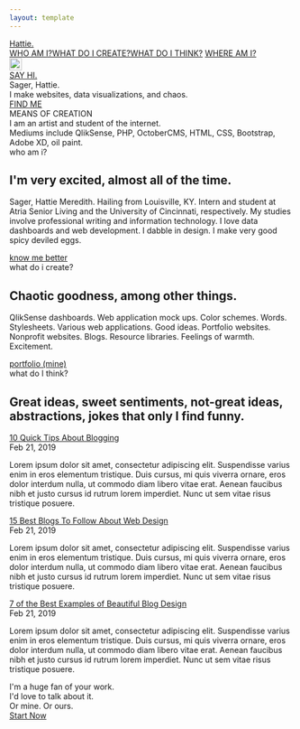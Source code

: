```yaml
---
layout: template
---
```

<!-- This site was created in Webflow. http://www.webflow.com --><!-- Last Published: Thu Oct 01 2020 21:57:06 GMT+0000 (Coordinated Universal Time) -->
<html data-wf-domain="hattie.webflow.io" data-wf-page="5f760487689352b10bcc42aa" data-wf-site="5f760487517a729440e74b00" data-wf-status="1">
    <head>
        <meta charset="utf-8" />
        <title>Hattie</title>
        <meta content="Business - Webflow HTML website template" property="og:title" />
        <meta content="https://uploads-ssl.webflow.com/5c6eb5400253230156de2bd6/5cdc268dd7274d5c05c6009a_Business%20SEO.jpg" property="og:image" />
        <meta content="Business - Webflow HTML website template" property="twitter:title" />
        <meta content="https://uploads-ssl.webflow.com/5c6eb5400253230156de2bd6/5cdc268dd7274d5c05c6009a_Business%20SEO.jpg" property="twitter:image" />
        <meta content="width=device-width, initial-scale=1" name="viewport" />
        <meta content="Webflow" name="generator" />
        <link href="https://uploads-ssl.webflow.com/5f760487517a729440e74b00/css/hattie.webflow.893abc4c1.css" rel="stylesheet" type="text/css" />
        <script src="https://ajax.googleapis.com/ajax/libs/webfont/1.6.26/webfont.js" type="text/javascript"></script>
        <script type="text/javascript">
            WebFont.load({ google: { families: ["Montserrat:100,100italic,200,200italic,300,300italic,400,400italic,500,500italic,600,600italic,700,700italic,800,800italic,900,900italic"] } });
        </script>
        <!--[if lt IE 9]><script src="https://cdnjs.cloudflare.com/ajax/libs/html5shiv/3.7.3/html5shiv.min.js" type="text/javascript"></script><![endif]-->
        <script type="text/javascript">
            !(function (o, c) {
                var n = c.documentElement,
                    t = " w-mod-";
                (n.className += t + "js"), ("ontouchstart" in o || (o.DocumentTouch && c instanceof DocumentTouch)) && (n.className += t + "touch");
            })(window, document);
        </script>
        <link href="https://uploads-ssl.webflow.com/img/favicon.ico" rel="shortcut icon" type="image/x-icon" />
        <link href="https://uploads-ssl.webflow.com/img/webclip.png" rel="apple-touch-icon" />
    </head>
    <body>
        <div data-collapse="medium" data-animation="default" data-duration="400" role="banner" class="navigation w-nav">
            <div class="navigation-wrap">
                <a href="/" aria-current="page" class="logo-link w-nav-brand w--current"><div class="text-block">Hattie.</div></a>
                <div class="menu">
                    <nav role="navigation" class="navigation-items w-nav-menu">
                        <a href="/about" class="navigation-item w-nav-link">WHO AM I?</a><a href="/projects" class="navigation-item w-nav-link">WHAT DO I CREATE?</a><a href="/blog" class="navigation-item w-nav-link">WHAT DO I THINK?</a>
                        <a href="/contact" class="navigation-item w-nav-link">WHERE AM I?</a>
                    </nav>
                    <div class="menu-button w-nav-button"><img src="https://uploads-ssl.webflow.com/5f760487517a729440e74b00/5f7604876893521a84cc42c3_menu-icon.png" width="22" alt="" class="menu-icon" /></div>
                </div>
                <a href="mailto:mail@business.com?subject=You&#x27;ve%20got%20mail!" class="button cc-contact-us w-inline-block"><div>SAY HI.</div></a>
            </div>
        </div>
        <div class="section cc-store-home-wrap">
            <div class="intro-header">
                <div class="home cc-homepage">
                    <div class="intro-text">
                        <div class="heading-jumbo">Sager, Hattie.</div>
                        <div class="paragraph-bigger cc-bigger-white-light">I make websites, data visualizations, and chaos.<br /></div>
                    </div>
                    <a href="/about" class="button cc-jumbo-button cc-jumbo-white w-inline-block"><div>FIND ME</div></a>
                </div>
            </div>
            <div class="container">
                <div class="motto-wrap">
                    <div class="label cc-light">MEANS OF CREATION</div>
                    <div class="heading-jumbo-small">
                        I am an artist and student of the internet.
                        <span class="text-span">
                            <br />
                            Mediums include QlikSense, PHP, OctoberCMS, HTML, CSS, Bootstrap, Adobe XD, oil paint.
                        </span>
                        <br />
                    </div>
                </div>
                <div class="divider"></div>
                <div class="home-content-wrap">
                    <div class="w-layout-grid about-grid">
                        <div id="w-node-76c147234d34-0bcc42aa">
                            <div class="home-section-wrap">
                                <div class="label cc-light">who am i?</div>
                                <h2 class="section-heading">I&#x27;m very excited, almost all of the time.</h2>
                                <p class="paragraph-light">
                                    Sager, Hattie Meredith. Hailing from Louisville, KY. Intern and student at Atria Senior Living and the University of Cincinnati, respectively. My studies involve professional writing and information
                                    technology. I love data dashboards and web development. I dabble in design. I make very good spicy deviled eggs.
                                </p>
                            </div>
                            <a href="/about" class="button w-inline-block"><div>know me better</div></a>
                        </div>
                        <img src="https://uploads-ssl.webflow.com/5f760487517a729440e74b00/5f760a750153fd5f954e1607_crayon-welcome-3.svg" id="w-node-76c147234d3f-0bcc42aa" alt="" />
                    </div>
                    <div class="w-layout-grid about-grid cc-about-2">
                        <div id="w-node-76c147234d41-0bcc42aa">
                            <div class="home-section-wrap">
                                <div class="label cc-light">what do i create?</div>
                                <h2 class="section-heading">Chaotic goodness, among other things.</h2>
                                <p class="paragraph-light">
                                    QlikSense dashboards. Web application mock ups. Color schemes. Words. Stylesheets. Various web applications. Good ideas. Portfolio websites. Nonprofit websites. Blogs. Resource libraries. Feelings of
                                    warmth. Excitement.
                                </p>
                            </div>
                            <a href="/team" class="button w-inline-block"><div>portfolio (mine)</div></a>
                        </div>
                        <img src="https://uploads-ssl.webflow.com/5f760487517a729440e74b00/5f760f0376e67ee452815e4d_crayon-1542.svg" id="w-node-76c147234d4c-0bcc42aa" alt="" />
                    </div>
                </div>
            </div>
        </div>
        <div class="section">
            <div class="container">
                <div class="blog-heading">
                    <div class="label cc-light">what do I think?</div>
                    <h2 class="work-heading">Great ideas, sweet sentiments, not-great ideas, abstractions, jokes that only I find funny.</h2>
                </div>
                <div class="collection-list-wrapper w-dyn-list">
                    <div role="list" class="collection-wrap w-dyn-items">
                        <div role="listitem" class="blog-preview-wrap w-dyn-item">
                            <a href="/post/10-quick-tips-about-blogging" class="business-article-heading">10 Quick Tips About Blogging</a>
                            <div class="label cc-blog-date">Feb 21, 2019</div>
                            <p class="paragraph-light">
                                Lorem ipsum dolor sit amet, consectetur adipiscing elit. Suspendisse varius enim in eros elementum tristique. Duis cursus, mi quis viverra ornare, eros dolor interdum nulla, ut commodo diam libero vitae erat.
                                Aenean faucibus nibh et justo cursus id rutrum lorem imperdiet. Nunc ut sem vitae risus tristique posuere.
                            </p>
                        </div>
                        <div role="listitem" class="blog-preview-wrap w-dyn-item">
                            <a href="/post/15-best-blogs-to-follow-about-web-design" class="business-article-heading">15 Best Blogs To Follow About Web Design</a>
                            <div class="label cc-blog-date">Feb 21, 2019</div>
                            <p class="paragraph-light">
                                Lorem ipsum dolor sit amet, consectetur adipiscing elit. Suspendisse varius enim in eros elementum tristique. Duis cursus, mi quis viverra ornare, eros dolor interdum nulla, ut commodo diam libero vitae erat.
                                Aenean faucibus nibh et justo cursus id rutrum lorem imperdiet. Nunc ut sem vitae risus tristique posuere.
                            </p>
                        </div>
                        <div role="listitem" class="blog-preview-wrap w-dyn-item">
                            <a href="/post/7-of-the-best-examples-of-beautiful-blog-design" class="business-article-heading">7 of the Best Examples of Beautiful Blog Design</a>
                            <div class="label cc-blog-date">Feb 21, 2019</div>
                            <p class="paragraph-light">
                                Lorem ipsum dolor sit amet, consectetur adipiscing elit. Suspendisse varius enim in eros elementum tristique. Duis cursus, mi quis viverra ornare, eros dolor interdum nulla, ut commodo diam libero vitae erat.
                                Aenean faucibus nibh et justo cursus id rutrum lorem imperdiet. Nunc ut sem vitae risus tristique posuere.
                            </p>
                        </div>
                    </div>
                </div>
            </div>
        </div>
        <div class="section cc-cta">
            <div class="container">
                <div class="cta-wrap">
                    <div>
                        <div class="cta-text">
                            <div class="heading-jumbo-small">I&#x27;m a huge fan of your work.<br /></div>
                            <div class="paragraph-bigger cc-bigger-light">
                                I&#x27;d love to talk about it. <br />
                                Or mine. Or ours.<br />
                            </div>
                        </div>
                        <a href="/contact" class="button cc-jumbo-button w-inline-block"><div>Start Now</div></a>
                    </div>
                </div>
            </div>
        </div>
        <script
            src="https://d3e54v103j8qbb.cloudfront.net/js/jquery-3.5.1.min.dc5e7f18c8.js?site=5f760487517a729440e74b00"
            type="text/javascript"
            integrity="sha256-9/aliU8dGd2tb6OSsuzixeV4y/faTqgFtohetphbbj0="
            crossorigin="anonymous"
        ></script>
        <script src="https://uploads-ssl.webflow.com/5f760487517a729440e74b00/js/webflow.5fbd8be06.js" type="text/javascript"></script>
        <!--[if lte IE 9]><script src="//cdnjs.cloudflare.com/ajax/libs/placeholders/3.0.2/placeholders.min.js"></script><![endif]-->
    </body>
</html>
